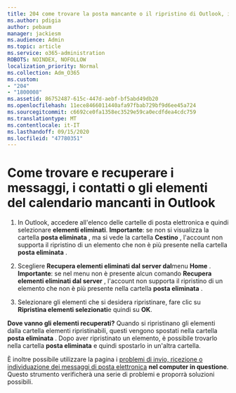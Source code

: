 ```yaml
---
title: 204 come trovare la posta mancante o il ripristino di Outlook, il calendario o i contatti mancanti
ms.author: pdigia
author: pebaum
manager: jackiesm
ms.audience: Admin
ms.topic: article
ms.service: o365-administration
ROBOTS: NOINDEX, NOFOLLOW
localization_priority: Normal
ms.collection: Adm_O365
ms.custom:
- "204"
- "1800008"
ms.assetid: 86752487-615c-447d-aebf-bf5abd49db20
ms.openlocfilehash: 11ece8466011440afa97fbab729bf9d6ee45a724
ms.sourcegitcommit: c6692ce0fa1358ec3529e59ca0ecdfdea4cdc759
ms.translationtype: MT
ms.contentlocale: it-IT
ms.lasthandoff: 09/15/2020
ms.locfileid: "47780351"
---
```

# <a name="how-to-find-and-recover-missing-messages-contacts-or-calendar-items-in-outlook"></a>Come trovare e recuperare i messaggi, i contatti o gli elementi del calendario mancanti in Outlook

1. In Outlook, accedere all'elenco delle cartelle di posta elettronica e quindi selezionare **elementi eliminati**. **Importante**: se non si visualizza la cartella **posta eliminata** , ma si vede la cartella **Cestino** , l'account non supporta il ripristino di un elemento che non è più presente nella cartella **posta eliminata** .

2. Scegliere **Recupera elementi eliminati dal server dal**menu **Home** . **Importante**: se nel menu non è presente alcun comando **Recupera elementi eliminati dal server** , l'account non supporta il ripristino di un elemento che non è più presente nella cartella **posta eliminata** .

3. Selezionare gli elementi che si desidera ripristinare, fare clic su **Ripristina elementi selezionati**e quindi su **OK**.

**Dove vanno gli elementi recuperati?** Quando si ripristinano gli elementi dalla cartella elementi ripristinabili, questi vengono spostati nella cartella **posta eliminata** . Dopo aver ripristinato un elemento, è possibile trovarlo nella cartella **posta eliminata** e quindi spostarlo in un'altra cartella.

È inoltre possibile utilizzare la pagina i [problemi di invio, ricezione o individuazione dei messaggi di posta elettronica](https://aka.ms/SaRA-OutlookSendReceive) **nel computer in questione**. Questo strumento verificherà una serie di problemi e proporrà soluzioni possibili.
